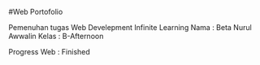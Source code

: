 #Web Portofolio

Pemenuhan tugas Web Develepment Infinite Learning
Nama    : Beta Nurul Awwalin
Kelas   : B-Afternoon

Progress Web : Finished
